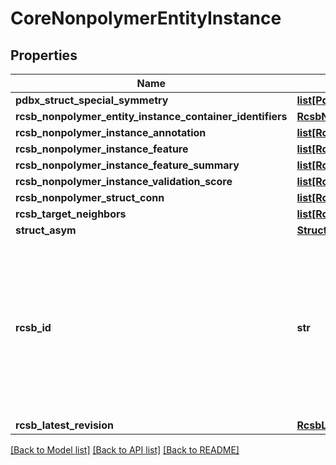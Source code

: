 # CoreNonpolymerEntityInstance

## Properties
Name | Type | Description | Notes
------------ | ------------- | ------------- | -------------
**pdbx_struct_special_symmetry** | [**list[PdbxStructSpecialSymmetry]**](PdbxStructSpecialSymmetry.md) |  | [optional] 
**rcsb_nonpolymer_entity_instance_container_identifiers** | [**RcsbNonpolymerEntityInstanceContainerIdentifiers**](RcsbNonpolymerEntityInstanceContainerIdentifiers.md) |  | [optional] 
**rcsb_nonpolymer_instance_annotation** | [**list[RcsbNonpolymerInstanceAnnotation]**](RcsbNonpolymerInstanceAnnotation.md) |  | [optional] 
**rcsb_nonpolymer_instance_feature** | [**list[RcsbNonpolymerInstanceFeature]**](RcsbNonpolymerInstanceFeature.md) |  | [optional] 
**rcsb_nonpolymer_instance_feature_summary** | [**list[RcsbNonpolymerInstanceFeatureSummary]**](RcsbNonpolymerInstanceFeatureSummary.md) |  | [optional] 
**rcsb_nonpolymer_instance_validation_score** | [**list[RcsbNonpolymerInstanceValidationScore]**](RcsbNonpolymerInstanceValidationScore.md) |  | [optional] 
**rcsb_nonpolymer_struct_conn** | [**list[RcsbNonpolymerStructConn]**](RcsbNonpolymerStructConn.md) |  | [optional] 
**rcsb_target_neighbors** | [**list[RcsbTargetNeighbors]**](RcsbTargetNeighbors.md) |  | [optional] 
**struct_asym** | [**StructAsym**](StructAsym.md) |  | [optional] 
**rcsb_id** | **str** | A unique identifier for each object in this entity instance container formed by  an &#x27;dot&#x27; (.) separated concatenation of entry and entity instance identifiers. | 
**rcsb_latest_revision** | [**RcsbLatestRevision**](RcsbLatestRevision.md) |  | [optional] 

[[Back to Model list]](../README.md#documentation-for-models) [[Back to API list]](../README.md#documentation-for-api-endpoints) [[Back to README]](../README.md)

